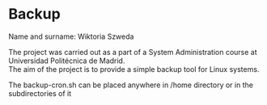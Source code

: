 # Backup

Name and surname: Wiktoria Szweda  

The project was carried out as a part of a System Administration course at Universidad Politécnica de Madrid.  
The aim of the project is to provide a simple backup tool for Linux systems.  

The backup-cron.sh can be placed anywhere in /home directory or in the subdirectories of it


